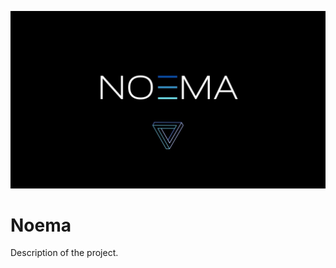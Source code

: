<p align="center">
  <img src="NOEMA.jpg" alt="ReadMe Banner"/>
</p>

# Noema

Description of the project.
